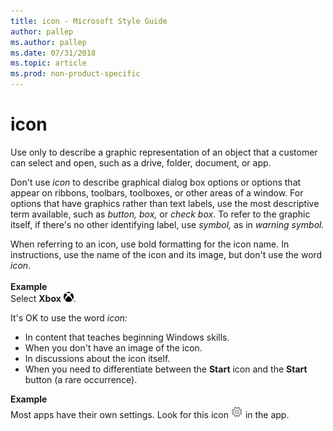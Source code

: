 ```yaml
---
title: icon - Microsoft Style Guide
author: pallep
ms.author: pallep
ms.date: 07/31/2018
ms.topic: article
ms.prod: non-product-specific
---
```


# icon

Use
only to describe a graphic representation of an object that
a customer can select and open, such as a drive, folder,
document, or app.

Don't use *icon*
to describe graphical dialog box options or options that appear on
ribbons, toolbars, toolboxes, or other areas of a window. For options
that have graphics rather than text labels, use the most descriptive term available, such as *button, box,* or *check box*. To refer to the graphic itself, if there's no other identifying label, use *symbol,* as in *warning symbol.*

When referring to an icon, use bold formatting for the icon name. In instructions, use the name of the icon and its image, but don't use the word *icon*.<br /><br />**Example**<br />Select **Xbox** ![](media/icon/1465752354.png).

It's OK to use the word *icon:*

  - In content that teaches beginning Windows skills. 
  - When you don't have an image of the icon. 
  - In discussions about the icon itself. 
  - When you need to differentiate between the **Start** icon and the **Start** button (a rare occurrence)​. 

**Example**<br />Most apps have their own settings. Look for this icon ![](media/icon/10090115.PNG) in the app.
